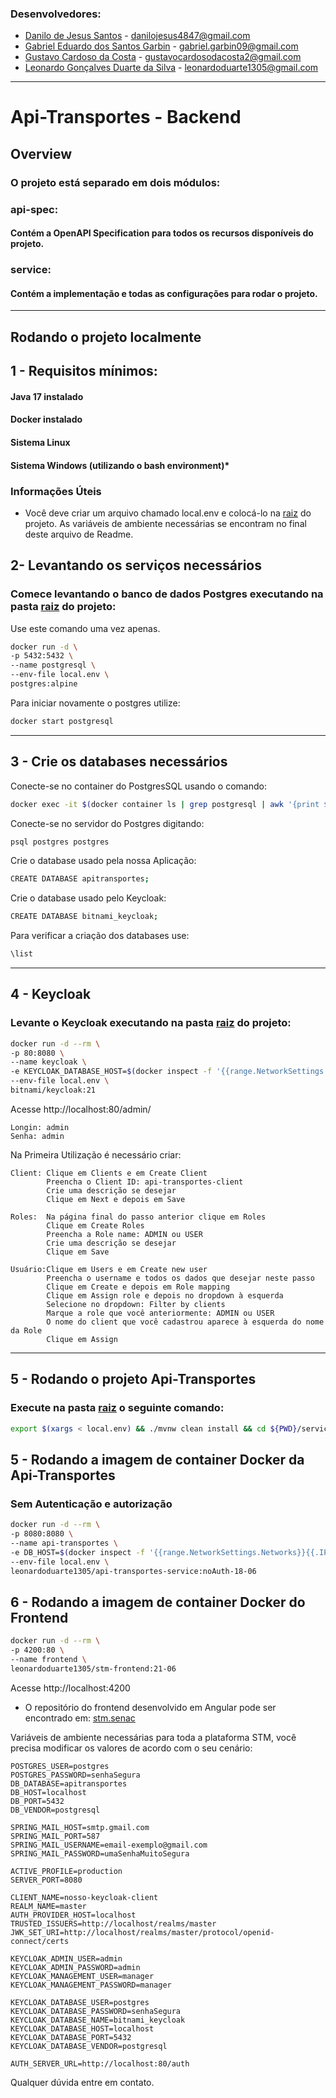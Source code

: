 ### Desenvolvedores:

- [Danilo de Jesus Santos](https://www.linkedin.com/in/danilo-jesus-santos/) - danilojesus4847@gmail.com
- [Gabriel Eduardo dos Santos Garbin](https://www.linkedin.com/in/gabriel-eduardo-sg/) - gabriel.garbin09@gmail.com
- [Gustavo Cardoso da Costa](https://www.linkedin.com/in/gustavo-cardosodacosta/) - gustavocardosodacosta2@gmail.com
- [Leonardo Gonçalves Duarte da Silva](https://www.linkedin.com/in/leonardoduarte1305/) - leonardoduarte1305@gmail.com

<hr>

# Api-Transportes - Backend

## Overview

### O projeto está separado em dois módulos:

### api-spec:

#### Contém a OpenAPI Specification para todos os recursos disponíveis do projeto.

### service:

#### Contém a implementação e todas as configurações para rodar o projeto.

<hr>

## Rodando o projeto localmente

## 1 - Requisitos mínimos:

#### Java 17 instalado

#### Docker instalado

#### Sistema Linux

#### Sistema Windows (utilizando o bash environment)*

### Informações Úteis

- Você deve criar um arquivo chamado local.env e colocá-lo na [raiz](./) do projeto. As variáveis de ambiente
  necessárias se encontram no final deste arquivo de Readme.

## 2- Levantando os serviços necessários

### Comece levantando o banco de dados Postgres executando na pasta [raiz](./) do projeto:

Use este comando uma vez apenas.

```bash
docker run -d \
-p 5432:5432 \
--name postgresql \
--env-file local.env \
postgres:alpine
```

Para iniciar novamente o postgres utilize:

```bash
docker start postgresql
```

<hr>

## 3 - Crie os databases necessários

Conecte-se no container do PostgresSQL usando o comando:

```bash
docker exec -it $(docker container ls | grep postgresql | awk '{print $1}') /bin/bash
```

Conecte-se no servidor do Postgres digitando:

```bash
psql postgres postgres
```

Crie o database usado pela nossa Aplicação:

```bash
CREATE DATABASE apitransportes;
```

Crie o database usado pelo Keycloak:

```bash
CREATE DATABASE bitnami_keycloak;
```

Para verificar a criação dos databases use:

```bash
\list
```

<hr>

## 4 - Keycloak

### Levante o Keycloak executando na pasta [raiz](./) do projeto:

```bash
docker run -d --rm \
-p 80:8080 \
--name keycloak \
-e KEYCLOAK_DATABASE_HOST=$(docker inspect -f '{{range.NetworkSettings.Networks}}{{.IPAddress}}{{end}}' $(docker container ls | grep postgresql | awk '{print $1}')) \
--env-file local.env \
bitnami/keycloak:21
```

Acesse http://localhost:80/admin/

    Longin: admin
    Senha: admin

Na Primeira Utilização é necessário criar:

    Client: Clique em Clients e em Create Client
            Preencha o Client ID: api-transportes-client
            Crie uma descrição se desejar
            Clique em Next e depois em Save

    Roles:  Na página final do passo anterior clique em Roles
            Clique em Create Roles
            Preencha a Role name: ADMIN ou USER
            Crie uma descrição se desejar
            Clique em Save
    
    Usuário:Clique em Users e em Create new user
            Preencha o username e todos os dados que desejar neste passo
            Clique em Create e depois em Role mapping
            Clique em Assign role e depois no dropdown à esquerda
            Selecione no dropdown: Filter by clients
            Marque a role que você anteriormente: ADMIN ou USER
            O nome do client que você cadastrou aparece à esquerda do nome da Role
            Clique em Assign

<hr>

## 5 - Rodando o projeto Api-Transportes

### Execute na pasta [raiz](./) o seguinte comando:

```bash
export $(xargs < local.env) && ./mvnw clean install && cd ${PWD}/service && ./mvnw spring-boot:run
```

## 5 - Rodando a imagem de container Docker da Api-Transportes

### Sem Autenticação e autorização

```bash
docker run -d --rm \
-p 8080:8080 \
--name api-transportes \
-e DB_HOST=$(docker inspect -f '{{range.NetworkSettings.Networks}}{{.IPAddress}}{{end}}' $(docker container ls | grep postgresql | awk '{print $1}')) \
--env-file local.env \
leonardoduarte1305/api-transportes-service:noAuth-18-06
```

## 6 - Rodando a imagem de container Docker do Frontend

```bash
docker run -d --rm \
-p 4200:80 \
--name frontend \
leonardoduarte1305/stm-frontend:21-06
```

Acesse http://localhost:4200

- O repositório do frontend desenvolvido em Angular pode ser encontrado
  em: [stm.senac](https://github.com/Danilo4847/stm.senac)

Variáveis de ambiente necessárias para toda a plataforma STM, você precisa modificar os valores de acordo com o seu
cenário:

```
POSTGRES_USER=postgres
POSTGRES_PASSWORD=senhaSegura
DB_DATABASE=apitransportes
DB_HOST=localhost
DB_PORT=5432
DB_VENDOR=postgresql

SPRING_MAIL_HOST=smtp.gmail.com
SPRING_MAIL_PORT=587
SPRING_MAIL_USERNAME=email-exemplo@gmail.com
SPRING_MAIL_PASSWORD=umaSenhaMuitoSegura

ACTIVE_PROFILE=production
SERVER_PORT=8080

CLIENT_NAME=nosso-keycloak-client
REALM_NAME=master
AUTH_PROVIDER_HOST=localhost
TRUSTED_ISSUERS=http://localhost/realms/master
JWK_SET_URI=http://localhost/realms/master/protocol/openid-connect/certs

KEYCLOAK_ADMIN_USER=admin
KEYCLOAK_ADMIN_PASSWORD=admin
KEYCLOAK_MANAGEMENT_USER=manager
KEYCLOAK_MANAGEMENT_PASSWORD=manager

KEYCLOAK_DATABASE_USER=postgres
KEYCLOAK_DATABASE_PASSWORD=senhaSegura
KEYCLOAK_DATABASE_NAME=bitnami_keycloak
KEYCLOAK_DATABASE_HOST=localhost
KEYCLOAK_DATABASE_PORT=5432
KEYCLOAK_DATABASE_VENDOR=postgresql

AUTH_SERVER_URL=http://localhost:80/auth
```

Qualquer dúvida entre em contato.
